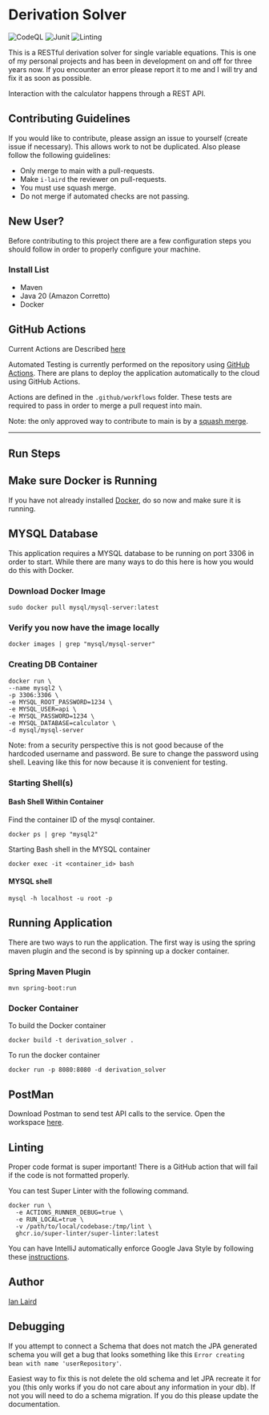 # Derivation Solver

![CodeQL](https://github.com/i-laird/Derivation_Solver/actions/workflows/codeql.yml/badge.svg)
![Junit](https://github.com/i-laird/Derivation_Solver/actions/workflows/junit.yml/badge.svg)
![Linting](https://github.com/i-laird/Derivation_Solver/actions/workflows/linter.yml/badge.svg)

This is a RESTful derivation solver for single variable equations. This is one of my personal projects and has been in
development on and off for three years now. If you encounter an error please report it to me and I will try and fix it
as soon as possible.

Interaction with the calculator happens through a REST API.

## Contributing Guidelines

If you would like to contribute, please assign an issue to yourself (create issue if necessary). This allows work
to not be duplicated. Also please follow the following guidelines:

- Only merge to main with a pull-requests.
- Make `i-laird` the reviewer on pull-requests.
- You must use squash merge.
- Do not merge if automated checks are not passing.

## New User?

Before contributing to this project there are a few configuration steps you should follow in order to properly
configure your machine.

### Install List

+ Maven
+ Java 20 (Amazon Corretto)
+ Docker

## GitHub Actions

Current Actions are Described [here](actions.md)

Automated Testing is currently performed on the repository using [GitHub Actions](https://github.com/features/actions).
There are plans to deploy the application automatically to the cloud using GitHub Actions.

Actions are defined in the `.github/workflows` folder. These tests are required to pass in
order to merge a pull request into main.

Note: the only approved way to contribute to main is by
a [squash merge](https://docs.github.com/en/pull-requests/collaborating-with-pull-requests/incorporating-changes-from-a-pull-request/about-pull-request-merges#squash-and-merge-your-commits).

------------------------------------------------------------------------

## Run Steps

## Make sure Docker is Running

If you have not already installed [Docker](https://www.docker.com/products/docker-desktop/), do so now and make sure it
is running.

## MYSQL Database

This application requires a MYSQL database to be running on port 3306 in order to start. While there are many ways to
do this here is how you would do this with Docker.

### Download Docker Image

```shell
sudo docker pull mysql/mysql-server:latest
```

### Verify you now have the image locally

```shell
docker images | grep "mysql/mysql-server"
```

### Creating DB Container

```shell
docker run \
--name mysql2 \
-p 3306:3306 \
-e MYSQL_ROOT_PASSWORD=1234 \
-e MYSQL_USER=api \
-e MYSQL_PASSWORD=1234 \
-e MYSQL_DATABASE=calculator \
-d mysql/mysql-server
```

Note: from a security perspective this is not good because of the
hardcoded username and password. Be sure to change the password using shell. Leaving like this for now because
it is convenient for testing.

### Starting Shell(s)

#### Bash Shell Within Container

Find the container ID of the mysql container.

```shell
docker ps | grep "mysql2"
```

Starting Bash shell in the MYSQL container

```shell
docker exec -it <container_id> bash
```

#### MYSQL shell

```shell
mysql -h localhost -u root -p
```

## Running Application

There are two ways to run the application. The first way is using the spring maven plugin and the second is by spinning
up a docker container.

### Spring Maven Plugin

```shell
mvn spring-boot:run
```

### Docker Container

To build the Docker container

```shell
docker build -t derivation_solver .
```

To run the docker container

```shell
docker run -p 8080:8080 -d derivation_solver
```

## PostMan

Download Postman to send test API calls to the service. Open the workspace
[here](https://dark-capsule-103483.postman.co/workspace/Team-Workspace~113860f3-c1f0-458b-87eb-65444adb8f74/collection/5427748-fde05af8-b065-4de5-b6d4-39b1dc0a9a79?action=share&creator=5427748).

## Linting

Proper code format is super important! There is a GitHub action that will fail if the code is not formatted
properly.

You can test Super Linter with the following command.

```shell
docker run \
  -e ACTIONS_RUNNER_DEBUG=true \
  -e RUN_LOCAL=true \
  -v /path/to/local/codebase:/tmp/lint \
  ghcr.io/super-linter/super-linter:latest
```

You can have IntelliJ automatically enforce Google Java Style by following these
[instructions](https://github.com/google/google-java-format/blob/master/README.md#intellij-jre-config).

## Author

[Ian Laird](https://www.linkedin.com/in/ian-laird-b9846198/)

## Debugging

If you attempt to connect a Schema that does not match the JPA generated schema you will get a bug that looks something
like this `Error creating bean with name 'userRepository'`.

Easiest way to fix this is not delete the old schema and let JPA recreate it for you (this only works if you do not care
about any information in your db).
If not you will need to do a schema migration. If you do this please update the documentation.
